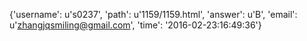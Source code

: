 {'username': u's0237', 'path': u'1159/1159.html', 'answer': u'B', 'email': u'zhangjqsmiling@gmail.com', 'time': '2016-02-23:16:49:36'}
